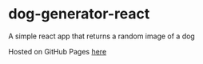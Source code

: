 # dog-generator-react

A simple react app that returns a random image of a dog

Hosted on GitHub Pages [here](https://shultztom.github.io/dog-generator-react/)
